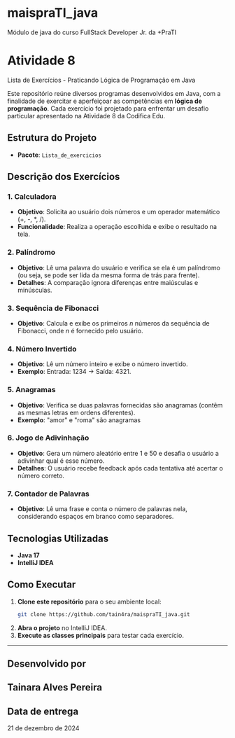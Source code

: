 # maispraTI_java
Módulo de java do curso FullStack Developer Jr. da +PraTI

# Atividade 8
Lista de Exercícios - Praticando Lógica de Programação em Java

Este repositório reúne diversos programas desenvolvidos em Java, com a finalidade de exercitar e aperfeiçoar as competências em **lógica de programação**. Cada exercício foi projetado para enfrentar um desafio particular apresentado na Atividade 8 da Codifica Edu.

## Estrutura do Projeto

- **Pacote**: `Lista_de_exercicios`

## Descrição dos Exercícios

### 1. **Calculadora**
- **Objetivo**: Solicita ao usuário dois números e um operador matemático (+, -, *, /).
- **Funcionalidade**: Realiza a operação escolhida e exibe o resultado na tela.

### 2. **Palíndromo**
- **Objetivo**: Lê uma palavra do usuário e verifica se ela é um palíndromo (ou seja, se pode ser lida da mesma forma de trás para frente).
- **Detalhes**: A comparação ignora diferenças entre maiúsculas e minúsculas.

### 3. **Sequência de Fibonacci**
- **Objetivo**: Calcula e exibe os primeiros *n* números da sequência de Fibonacci, onde *n* é fornecido pelo usuário.

### 4. **Número Invertido**
- **Objetivo**: Lê um número inteiro e exibe o número invertido.
- **Exemplo**: Entrada: 1234 → Saída: 4321.

### 5. **Anagramas**
- **Objetivo**: Verifica se duas palavras fornecidas são anagramas (contêm as mesmas letras em ordens diferentes).
- **Exemplo**: "amor" e "roma" são anagramas

### 6. **Jogo de Adivinhação**
- **Objetivo**: Gera um número aleatório entre 1 e 50 e desafia o usuário a adivinhar qual é esse número.
- **Detalhes**: O usuário recebe feedback após cada tentativa até acertar o número correto.

### 7. **Contador de Palavras**
- **Objetivo**: Lê uma frase e conta o número de palavras nela, considerando espaços em branco como separadores.


## Tecnologias Utilizadas

- **Java 17**
- **IntelliJ IDEA**


## Como Executar

1. **Clone este repositório** para o seu ambiente local:
   ```bash
   git clone https://github.com/tain4ra/maispraTI_java.git

2. **Abra o projeto** no IntelliJ IDEA.
3. **Execute as classes principais** para testar cada exercício.
---
## Desenvolvido por
Tainara Alves Pereira
---
## Data de entrega
21 de dezembro de 2024

